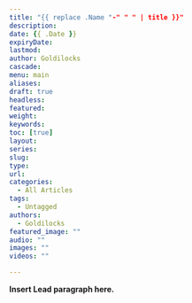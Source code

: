 ```yaml
---
title: "{{ replace .Name "-" " " | title }}"
description: 
date: {{ .Date }}
expiryDate:
lastmod: 
author: Goldilocks
cascade:
menu: main
aliases:
draft: true
headless:
featured:
weight:
keywords:
toc: [true]
layout:
series:
slug:
type:
url:
categories:
  - All Articles
tags:
  - Untagged
authors:
  - Goldilocks
featured_image: ""
audio: ""
images: ""
videos: ""

---
```


**Insert Lead paragraph here.**
